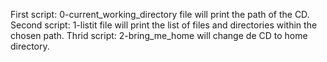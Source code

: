 First script: 0-current_working_directory file will print the path of the CD.
Second script: 1-listit file will print the list of files and directories within the chosen path.
Thrid script: 2-bring_me_home will change de CD to home directory.